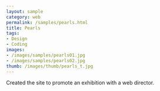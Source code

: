 ```yaml
---
layout: sample
category: web
permalink: /samples/pearls.html
title: Pearls
tags:
- Design
- Coding
images:
- /images/samples/pearls01.jpg
- /images/samples/pearls02.jpg
thumb: /images/thumb/pearls_t.jpg
---
```

Created the site to promote an exhibition with a web director.
